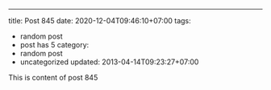 ---
title: Post 845
date: 2020-12-04T09:46:10+07:00
tags:
  - random post
  - post has 5
category:
  - random post
  - uncategorized
updated: 2013-04-14T09:23:27+07:00

This is content of post 845